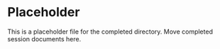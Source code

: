 # Placeholder

This is a placeholder file for the completed directory. Move completed session documents here.
